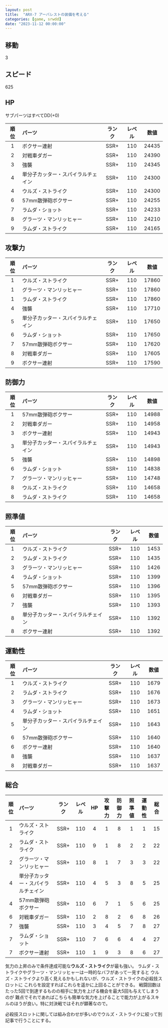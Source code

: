 ```yaml
---
layout: post
title:  "ARX-7 アーバレストの装備を考える"
categories: [game, srwdd]
date: "2023-11-12 00:00:00"
---
```


## 移動

3

## スピード

625

## HP

サブパーツはすべてDD(+0)

|順位|パーツ|ランク|レベル|数値|
|:-:|:-|:-:|:-:|:-:|
|1|ボクサー連射                  |SSR+|110|24435|
|2|対戦車ダガー                  |SSR+|110|24390|
|3|強襲                         |SSR+|110|24345|
|4|単分子カッター・スパイラルチェイン|SSR+|110|24300|
|4|ウルズ・ストライク             |SSR+|110|24300|
|6|57mm散弾砲ボクサー            |SSR+|110|24255|
|7|ラムダ・ショット               |SSR+|110|24233|
|8|グラーツ・マンリッヒャー        |SSR+|110|24210|
|9|ラムダ・ストライク             |SSR+|110|24165|

## 攻撃力

|順位|パーツ|ランク|レベル|数値|
|:-:|:-|:-:|:-:|:-:|
|1|ウルズ・ストライク             |SSR+|110|17860|
|1|グラーツ・マンリッヒャー        |SSR+|110|17860|
|1|ラムダ・ストライク             |SSR+|110|17860|
|4|強襲                         |SSR+|110|17710|
|5|単分子カッター・スパイラルチェイン|SSR+|110|17650|
|6|ラムダ・ショット               |SSR+|110|17650|
|7|57mm散弾砲ボクサー            |SSR+|110|17620|
|8|対戦車ダガー                  |SSR+|110|17605|
|9|ボクサー連射                  |SSR+|110|17590|

## 防御力

|順位|パーツ|ランク|レベル|数値|
|:-:|:-|:-:|:-:|:-:|
|1|57mm散弾砲ボクサー            |SSR+|110|14988|
|2|対戦車ダガー                  |SSR+|110|14958|
|3|ボクサー連射                  |SSR+|110|14943|
|3|単分子カッター・スパイラルチェイン|SSR+|110|14943|
|5|強襲                         |SSR+|110|14898|
|6|ラムダ・ショット               |SSR+|110|14838|
|7|グラーツ・マンリッヒャー        |SSR+|110|14748|
|8|ウルズ・ストライク             |SSR+|110|14658|
|8|ラムダ・ストライク             |SSR+|110|14658|

## 照準値

|順位|パーツ|ランク|レベル|数値|
|:-:|:-|:-:|:-:|:-:|
|1|ウルズ・ストライク             |SSR+|110|1453|
|2|ラムダ・ストライク             |SSR+|110|1435|
|3|グラーツ・マンリッヒャー        |SSR+|110|1426|
|4|ラムダ・ショット               |SSR+|110|1399|
|5|57mm散弾砲ボクサー             |SSR+|110|1396|
|6|対戦車ダガー                  |SSR+|110|1395|
|7|強襲                         |SSR+|110|1393|
|8|単分子カッター・スパイラルチェイン|SSR+|110|1392|
|8|ボクサー連射                  |SSR+|110|1392|

## 運動性

|順位|パーツ|ランク|レベル|数値|
|:-:|:-|:-:|:-:|:-:|
|1|ウルズ・ストライク             |SSR+|110|1679|
|2|ラムダ・ストライク             |SSR+|110|1676|
|3|グラーツ・マンリッヒャー        |SSR+|110|1673|
|4|ラムダ・ショット               |SSR+|110|1651|
|5|単分子カッター・スパイラルチェイン|SSR+|110|1643|
|6|57mm散弾砲ボクサー            |SSR+|110|1640|
|6|ボクサー連射                  |SSR+|110|1640|
|8|強襲                         |SSR+|110|1637|
|8|対戦車ダガー                  |SSR+|110|1637|

## 総合

|順位|パーツ|ランク|レベル|HP|攻撃力|防御力|照準値|運動性|総合|
|:-:|:-|:-:|:-:|:-:|:-:|:-:|:-:|:-:|:-:|
|1|ウルズ・ストライク             |SSR+|110|4|1|8|1|1|15|
|2|ラムダ・ストライク             |SSR+|110|9|1|8|2|2|22|
|2|グラーツ・マンリッヒャー        |SSR+|110|8|1|7|3|3|22|
|4|単分子カッター・スパイラルチェイン|SSR+|110|4|5|3|8|5|25|
|4|57mm散弾砲ボクサー            |SSR+|110|6|7|1|5|6|25|
|6|対戦車ダガー                  |SSR+|110|2|8|2|6|8|26|
|7|強襲                         |SSR+|110|3|4|5|7|8|27|
|7|ラムダ・ショット               |SSR+|110|7|6|6|4|4|27|
|7|ボクサー連射                  |SSR+|110|1|9|3|8|6|27|

気力の上昇のみで条件達成可能な**ウルズ・ストライク**が最も強い。
ラムダ・ストライクやグラーツ・マンリッヒャーは一時的なバフがあって一見すると
ウルズ・ストライクより高く見えるかもしれないが、ウルズ・ストライクの必殺技スロットに
これらを設定すればこれらを遥かに上回ることができる。
戦闘回数はたった5回で到達するものの相手に気力を上げる機会を最大5回も与えてしまうのが
難点でそれであればこちらも簡単な気力を上げることで能力が上がるスキルのほうが良い。特に対決戦ではそれが顕著なので。

<div id="001"></div>
<div id="002"></div>
<div id="003"></div>
<div id="004"></div>

<script type="text/javascript" src="https://www.gstatic.com/charts/loader.js"></script>
<script type="text/javascript">
google.load('visualization', '1.0', {'packages':['corechart']});
// 攻撃力
function atk() {
  google.charts.setOnLoadCallback(() => {
    var data = google.visualization.arrayToDataTable([
        ['パーツ', '基礎攻撃力', 'MAINスキル(気力100)', 'MAINスキル(気力150)', 'MAINスキル(戦闘回数)', 'MAINスキル(命中時)', { role: 'annotation' }, 'MAINスキル(気力・一度)', 'MAINスキル(HP減少)', { role: 'annotation' } ],
        ['ウルズ・ストライク',              17860, 17860 * 0.175, 17860 * (5 * 0.055),                   0,                   0,    '',            0, 　　　　　　　　　　0, '与ダメージ + 20%・2回行動'],
        ['ラムダ・ストライク',              17860,             0, 17860 *  (5 * 0.05),                   0,       17860 * 0.165,    '',            0, 　　　　　　　　　　0, 'バリア-50%'],
        ['グラーツ・マンリッヒャー',         17860,             0,                   0, 17860 *  (5 * 0.07),        17860 * 0.22, '直撃',            0,     　           0, 'サイズ差無効・気力120以上バリア-60%'],
        ['単分子カッター・スパイラルチェイン', 17650, 　　　　　　　0, 　　　　　　　　　　　0, 　　　 　　　　　　　0, 　　　　　　　　　　　0,    '',            0, 17650 * (3 * 0.04), ''],
        ['57mm散弾砲ボクサー',             17620, 17620 * 0.105,                   0,                   0,                   0,    '',            0,                  0, '100%先制'],
        ['対戦車ダガー ',                  17605, 17605 * 0.105,                   0,                   0,                   0,    '',            0,                  0, ''],
        ['強襲',                          17710,  17710 * 0.18,                   0,                   0,                   0,    '',            0,                  0, ''],
        ['ラムダ・ショット',                17650,             0,                   0, 17650 * (5 * 0.056),                   0,    '', 17650 * 0.17,                  0, 'バリア-30%'],
        ['ボクサー連射',                   17590, 17590 * 0.105,                   0,                   0,                   0,    '',            0,                  0, '']
    ]);
    var options = {
        title: "攻撃力",
        width: "100%",
        height: 600,
     		legend: { position:'right' },
        vAxis: { minValue: 0 },
     		bar:{groupWidth:"75%"},
        isStacked: true,
    };
    var chart = new google.visualization.ColumnChart(document.getElementById('001'));
    chart.draw(data, options);
  });
}
atk();
function def() {
    // 防御力
    google.charts.setOnLoadCallback(() => {
    var data = google.visualization.arrayToDataTable([
        ['パーツ', '基礎攻撃力', 'MAINスキル(気力100)', 'MAINスキル(気力150)', 'MAINスキル(命中時)', { role: 'annotation' } ],
        ['ウルズ・ストライク',              14658,             0, 0,             0, ''],
        ['ラムダ・ストライク',              14658,             0, 0, 14658 * 0.165, ''],
        ['グラーツ・マンリッヒャー',         14748,             0, 0,             0, ''],
        ['単分子カッター・スパイラルチェイン', 14943,             0, 0,             0, ''],
        ['57mm散弾砲ボクサー',             14988, 14988 * 0.105, 0,             0, ''],
        ['対戦車ダガー ',                  14958, 14958 * 0.105, 0,             0, ''],
        ['強襲',                          14898,             0, 0,             0, ''],
        ['ラムダ・ショット',                14838,             0, 0,             0, ''],
        ['ボクサー連射',                   14943, 14943 * 0.105, 0,             0, '']
    ]);
    var options = {
        title: "防御力",
        width: "100%",
        height: 600,
     		legend: { position:'right' },
        vAxis: { minValue: 0 },
     		bar:{groupWidth:"75%"},
        isStacked: true,
    };
    var chart = new google.visualization.ColumnChart(document.getElementById('002'));
    chart.draw(data, options);
  });
}
def();
function aim() {
    // 照準値
    google.charts.setOnLoadCallback(() => {
    var data = google.visualization.arrayToDataTable([
        ['パーツ', '基礎攻撃力', 'MAINスキル(気力100)', 'MAINスキル(気力150)', 'MAINスキル(戦闘回数)', 'MAINスキル(命中時)', 'MAINスキル(気力・一度)', { role: 'annotation' } ],
        ['ウルズ・ストライク',              1453, 1453 * 0.175, 1453 * (5 * 0.055),                 0,            0,           0, '気力130以上命中時+20%'],
        ['ラムダ・ストライク',              1435,            0,                  0, 1435 * (5 * 0.06), 1435 * 0.165,           0, ''],
        ['グラーツ・マンリッヒャー',         1426,            0,                  0, 1426 * (5 * 0.07),  1426 * 0.22,           0, ''],
        ['単分子カッター・スパイラルチェイン', 1392, 1392 * 0.18,                   0,                 0,            0,           0, ''],
        ['57mm散弾砲ボクサー',             1396, 1396 * 0.105,                  0,                 0,             0,          0, ''],
        ['対戦車ダガー ',                  1395, 1395 * 0.105,                  0,                 0,             0,          0, ''],
        ['強襲',                          1393,  1393 * 0.18,                  0,                 0,            0,           0, ''],
        ['ラムダ・ショット',                1399,            0,                  0,                 0,            0, 1399 * 0.17, ''],
        ['ボクサー連射',                   1392, 1392 * 0.105,                   0,                0,            0,            0, '']
    ]);
    var options = {
        title: "照準値",
        width: "100%",
        height: 600,
     		legend: { position:'right' },
        vAxis: { minValue: 0 },
     		bar:{groupWidth:"75%"},
        isStacked: true,
    };
    var chart = new google.visualization.ColumnChart(document.getElementById('003'));
    chart.draw(data, options);
  });  
}
aim();
function mot() {
    // 運動性
    google.charts.setOnLoadCallback(() => {
    var data = google.visualization.arrayToDataTable([
        ['パーツ', '基礎攻撃力', 'MAINスキル(気力100)', 'MAINスキル(気力150)', 'MAINスキル(気力120以上)', 'MAINスキル(気力・一度)', 'MAINスキル(戦闘回数)', 'MAINスキル(命中時)', { role: 'annotation' } ],
        ['ウルズ・ストライク',              1679, 1679 * 0.175, 1679 * (5 * 0.055),          0,           0,                 0,            0, '気力130以上回避率+30%'],
        ['ラムダ・ストライク',              1676,            0, 1676 * (5 * 0.05),           0,           0,                 0, 1676 * 0.165, ''],
        ['グラーツ・マンリッヒャー',         1673,            0,                 0,           0,           0, 1673 * (5 * 0.07), 1673 * 0.22, ''],
        ['単分子カッター・スパイラルチェイン', 1643, 1643 * 0.18,                  0,           0,           0,                 0,           0, ''],
        ['57mm散弾砲ボクサー',             1640, 1640 * 0.105,                 0,           0,           0,                  0,           0, ''],
        ['対戦車ダガー ',                  1637, 1637 * 0.105,                 0,           0,           0,                  0,          0, '命中時敵照準値-25%(2アク)'],
        ['強襲',                          1637,  1637 * 0.18,                 0,           0,           0,                  0,          0, '敵照準値-18%'],
        ['ラムダ・ショット',                1651,  1651 * 0.23,                 0,           0, 1651 * 0.17,                  0,          0, ''],
        ['ボクサー連射',                   1640, 1640 * 0.105,                 0, 1640 * 0.25,            0,                 0,          0, '']
    ]);
    var options = {
        title: "運動性",
        width: "100%",
        height: 600,
     		legend: { position:'right' },
        vAxis: { minValue: 0 },
     		bar:{groupWidth:"75%"},
        isStacked: true,
    };
    var chart = new google.visualization.ColumnChart(document.getElementById('004'));
    chart.draw(data, options);
  });  
}
mot();
</script>

必殺技スロットに関しては組み合わせが多いのでウルズ・ストライクに絞って別記事で行うことにする。
